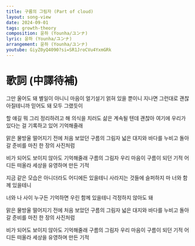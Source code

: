 ```yaml
---
title: 구름의 그림자 (Part of cloud)
layout: song-view
date: 2024-09-01
tags: growth-theory
composition: 윤하 (Younha/ユンナ)
lyric: 윤하 (Younha/ユンナ)
arrangement: 윤하 (Younha/ユンナ)
youtube: GiyZ0yQ4090?si=SR1JroCVu4YxmGRk
---
```


# 歌詞 (中譯待補)

그만 울어도 돼 별일이 아니니
마음이 얼기설기 얽혀 있을 뿐이니
지나면 그런대로 괜찮아질테니까
믿어도 돼 모두 그랬듯이

할 얘길 뭐 그리 정리하려고 해
의식을 치러도 삶은 계속될 텐데
괜찮아 여기에 우리가 있다는 걸
기록하고 있어 기억해줄래

맑은 물방울 떨어지기 전에
처음 보았던 구름의 그림자
넓은 대지와 바다를 누비고
돌아갈 준비를 마친 한 장의 사진처럼

비가 되어도 보이지 않아도
기억해줄래 구름의 그림자
우리 마음이 구름이 되던 기적
어디든 떠올라 세상을 유영하며 만든 기적

지금 같은 모습은 아니더라도
어디에든 있을테니
사라지는 것들에 슬퍼하지 마
너와 함께 있을테니

너와 나 사이 누구든 기억하면
우린 함께 있을테니
걱정하지 않아도 돼

맑은 물방울 떨어지기 전에
처음 보았던 구름의 그림자
넓은 대지와 바다를 누비고
돌아갈 준비를 마친 한 장의 사진처럼

비가 되어도 보이지 않아도
기억해줄래 구름의 그림자
우리 마음이 구름이 되던 기적
어디든 떠올라 세상을 유영하며 만든 기적
